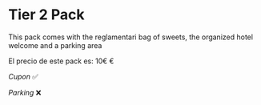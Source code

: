 # Tier 2 Pack

This pack comes with the reglamentari bag of sweets, the organized hotel welcome and a parking area

El precio de este pack es: 10€ €

_Cupon_ ✅

_Parking_ ❌

